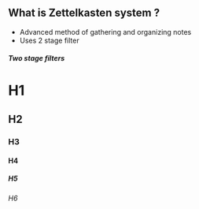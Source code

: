 ## What is Zettelkasten system ?

- Advanced method of gathering and organizing notes
- Uses 2 stage filter

##### Two stage filters


# H1
## H2
### H3
#### H4
##### H5
###### H6